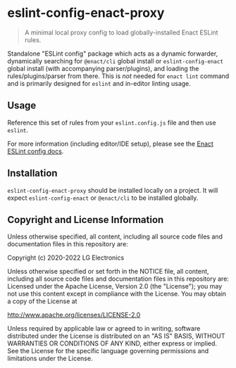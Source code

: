 # eslint-config-enact-proxy

> A minimal local proxy config to load globally-installed Enact ESLint rules.

Standalone "ESLint config" package which acts as a dynamic forwarder, dynamically searching for `@enact/cli` global install or `eslint-config-enact` global install (with accompanying parser/plugins), and loading the rules/plugins/parser from there. This is *not* needed for `enact lint` command and is primarily designed for `eslint` and in-editor linting usage.

## Usage

Reference this set of rules from your `eslint.config.js` file and then use `eslint`.

For more information (including editor/IDE setup), please see the [Enact ESLint config docs](https://github.com/enactjs/eslint-config-enact/blob/master/docs/index.md).

## Installation

`eslint-config-enact-proxy` should be installed locally on a project.  It will expect `eslint-config-enact` or `@enact/cli` to be installed globally.

## Copyright and License Information

Unless otherwise specified, all content, including all source code files and
documentation files in this repository are:

Copyright (c) 2020-2022 LG Electronics

Unless otherwise specified or set forth in the NOTICE file, all content,
including all source code files and documentation files in this repository are:
Licensed under the Apache License, Version 2.0 (the "License");
you may not use this content except in compliance with the License.
You may obtain a copy of the License at

http://www.apache.org/licenses/LICENSE-2.0

Unless required by applicable law or agreed to in writing, software
distributed under the License is distributed on an "AS IS" BASIS,
WITHOUT WARRANTIES OR CONDITIONS OF ANY KIND, either express or implied.
See the License for the specific language governing permissions and
limitations under the License.
